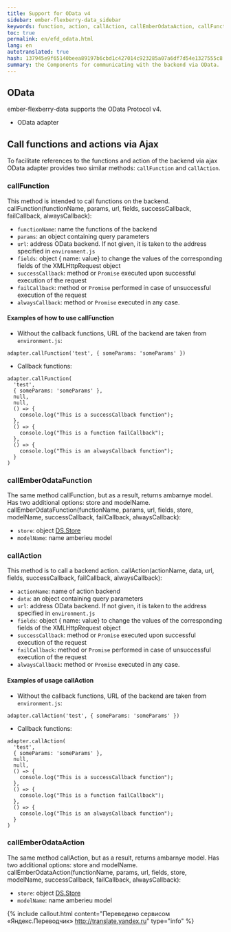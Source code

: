 ```yaml
--- 
title: Support for OData v4 
sidebar: ember-flexberry-data_sidebar 
keywords: function, action, callAction, callEmberOdataAction, callFunction, callEmberOdataFunction 
toc: true 
permalink: en/efd_odata.html 
lang: en 
autotranslated: true 
hash: 137945e9f65140beea89197b6cbd1c427014c923285a07a6df7d54e1327555c8 
summary: the Components for communicating with the backend via OData. 
--- 
```


## OData 

ember-flexberry-data supports the OData Protocol v4. 

* OData adapter 

## Call functions and actions via Ajax 

To facilitate references to the functions and action of the backend via ajax OData adapter provides two similar methods: `callFunction` and `callAction`. 

### callFunction 

This method is intended to call functions on the backend. callFunction(functionName, params, url, fields, successCallback, failCallback, alwaysCallback): 

* `functionName`: name the functions of the backend 
* `params`: an object containing query parameters 
* `url`: address OData backend. If not given, it is taken to the address specified in `environment.js` 
* `fields`: object { name: value} to change the values of the corresponding fields of the XMLHttpRequest object 
* `successCallback`: method or `Promise` executed upon successful execution of the request 
* `failCallback`: method or `Promise` performed in case of unsuccessful execution of the request 
* `alwaysCallback`: method or `Promise` executed in any case. 

#### Examples of how to use callFunction 

* Without the callback functions, URL of the backend are taken from `environment.js`: 
```
adapter.callFunction('test', { someParams: 'someParams' })
``` 
* Callback functions: 

```
adapter.callFunction(
  'test',
  { someParams: 'someParams' },
  null,
  null,
  () => {
    console.log("This is a successCallback function");
  },
  () => {
    console.log("This is a function failCallback");
  },
  () => {
    console.log("This is an alwaysCallback function");
  }
)
``` 

### callEmberOdataFunction 

The same method callFunction, but as a result, returns ambarnye model. Has two additional options: store and modelName. callEmberOdataFunction(functionName, params, url, fields, store, modelName, successCallback, failCallback, alwaysCallback): 

* `store`: object [DS.Store](https://emberjs.com/api/ember-data/release/classes/DS.Store) 
* `modelName`: name amberieu model 

### callAction 

This method is to call a backend action. callAction(actionName, data, url, fields, successCallback, failCallback, alwaysCallback): 

* `actionName`: name of action backend 
* `data`: an object containing query parameters 
* `url`: address OData backend. If not given, it is taken to the address specified in `environment.js` 
* `fields`: object { name: value} to change the values of the corresponding fields of the XMLHttpRequest object 
* `successCallback`: method or `Promise` executed upon successful execution of the request 
* `failCallback`: method or `Promise` performed in case of unsuccessful execution of the request 
* `alwaysCallback`: method or `Promise` executed in any case.

#### Examples of usage callAction 

* Without the callback functions, URL of the backend are taken from `environment.js`: 
```
adapter.callAction('test', { someParams: 'someParams' })
``` 
* Callback functions: 

```
adapter.callAction(
  'test',
  { someParams: 'someParams' },
  null,
  null,
  () => {
    console.log("This is a successCallback function");
  },
  () => {
    console.log("This is a function failCallback");
  },
  () => {
    console.log("This is an alwaysCallback function");
  }
)
``` 

### callEmberOdataAction 

The same method callAction, but as a result, returns ambarnye model. Has two additional options: store and modelName. callEmberOdataAction(functionName, params, url, fields, store, modelName, successCallback, failCallback, alwaysCallback): 

* `store`: object [DS.Store](https://emberjs.com/api/ember-data/release/classes/DS.Store) 
* `modelName`: name amberieu model 



{% include callout.html content="Переведено сервисом «Яндекс.Переводчик» <http://translate.yandex.ru>" type="info" %}